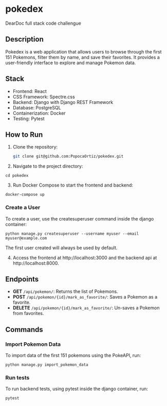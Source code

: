 # pokedex
DearDoc full stack code challengue

## Description
Pokedex is a web application that allows users to browse through the first 151 Pokemons, filter them by name, and save their favorites. It provides a user-friendly interface to explore and manage Pokemon data.

## Stack
- Frontend: React
- CSS Framework: Spectre.css
- Backend: Django with Django REST Framework
- Database: PostgreSQL
- Containerization: Docker
- Testing: Pytest

## How to Run
1. Clone the repository:
   ```bash
   git clone git@github.com:PopocaOrtiz/pokedex.git
   ```

2. Navigate to the project directory:
```
cd pokedex
```

3. Run Docker Compose to start the frontend and backend:
```
docker-compose up
```
### Create a User
To create a user, use the createsuperuser command inside the django container:
```
python manage.py createsuperuser --username myuser --email myuser@example.com
```
The first user created will always be used by default.

4. Access the frontend at http://localhost:3000 and the backend api at http://localhost:8000.

## Endpoints

- **GET** `/api/pokemon/`: Returns the list of Pokemons.
- **POST** `/api/pokemon/{id}/mark_as_favorite/`: Saves a Pokemon as a favorite.
- **DELETE** `/api/pokemon/{id}/mark_as_favorite/`: Un-saves a Pokemon from favorites.

## Commands
### Import Pokemon Data
To import data of the first 151 pokemons using the PokeAPI, run:
```
python manage.py import_pokemon_data
```

### Run tests
To run backend tests, using pytest inside the django container, run:
```
pytest
```
